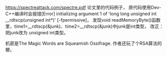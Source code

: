 https://spectreattack.com/spectre.pdf
论文里的代码例子，
原代码使用Dev-C++编译时会报错[Error] initializing argument 1 of 'long long unsigned int __rdtscp(unsigned int*)' [-fpermissive]，
发现void readMemoryByte()函数里，time1=__rdtscp(&junk)、time2=__rdtscp(&junk)中junk是int类型，
改正：把junk改为 unsigned int类型。 

机密是The Magic Words are Squeamish Ossifrage. 作者还玩了个RSA算法的梗。
